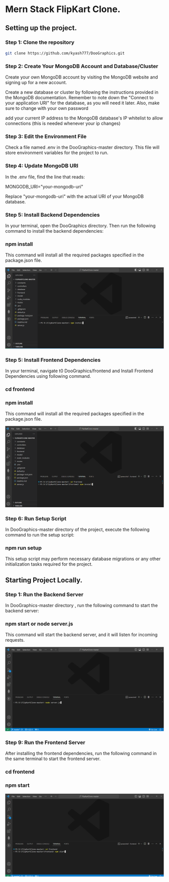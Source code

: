# Mern Stack FlipKart Clone.

## Setting up the project.

### Step 1: Clone the repository

```bash
git clone https://github.com/kyash777/DooGraphics.git
```

### Step 2: Create Your MongoDB Account and Database/Cluster
Create your own MongoDB account by visiting the MongoDB website and signing up for a new account.

Create a new database or cluster by following the instructions provided in the MongoDB documentation. Remember to note down the "Connect to your application URI" for the database, as you will need it later. Also, make sure to change <password> with your own password

add your current IP address to the MongoDB database's IP whitelist to allow connections (this is needed whenever your ip changes)

### Step 3: Edit the Environment File
Check a file named .env in the DooGraphics-master directory.
This file will store environment variables for the project to run.

### Step 4: Update MongoDB URI
In the .env file, find the line that reads:

MONGODB_URI="your-mongodb-uri"

Replace "your-mongodb-uri" with the actual URI of your MongoDB database.


### Step 5: Install Backend Dependencies

In your terminal, open the  DooGraphics directory.
Then run  the following command to install the backend dependencies:

### npm install
This command will install all the required packages specified in the package.json file.

![Install backend dependencies](https://github.com/kyash777/DooGraphics/blob/master/images/stp2.png)

### Step 5: Install Frontend Dependencies
In your terminal, navigate t0  DooGraphics/frontend and Install Frontend Dependencies
using following command.

### cd frontend
### npm install
This command will install all the required packages specified in the package.json file.

![Install frontend dependencied](https://github.com/kyash777/DooGraphics/blob/master/images/stp1.png)


### Step 6: Run Setup Script
In DooGraphics-master directory  of the project, execute the following command to run the setup script:

### npm run setup
This setup script may perform necessary database migrations or any other initialization tasks required for the project.

## Starting Project Locally.

### Step 1: Run the Backend Server
In DooGraphics-master directory , run the following command to start the backend server:

### npm start or node server.js
This command will start the backend server, and it will listen for incoming requests.

![Starting Backend Server](https://github.com/kyash777/DooGraphics/blob/master/images/sr1.png)


### Step 9: Run the Frontend Server
After installing the frontend dependencies, run the following command in the same terminal to start the frontend server.

### cd frontend
### npm start

![Starting Fontend Server](https://github.com/kyash777/DooGraphics/blob/master/images/sr2.png)